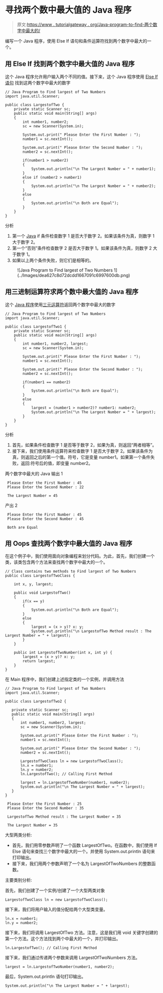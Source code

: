# 寻找两个数中最大值的 Java 程序

> 原文:[https://www . tutorialgateway . org/Java-program-to-find-两个数字中最大的/](https://www.tutorialgateway.org/java-program-to-find-largest-of-two-numbers/)

编写一个 Java 程序，使用 Else If 语句和条件运算符找到两个数字中最大的一个。

## 用 Else If 找到两个数字中最大值的 Java 程序

这个 Java 程序允许用户输入两个不同的值。接下来，这个 Java 程序使用 [Else If 语句](https://www.tutorialgateway.org/java-else-if-statement/) 找到这两个数字中最大的数字

```
// Java Program to Find largest of Two Numbers
import java.util.Scanner;

public class LargestofTwo {
	private static Scanner sc;
	public static void main(String[] args) 
	{
		int number1, number2;
		sc = new Scanner(System.in);

		System.out.print(" Please Enter the First Number : ");
		number1 = sc.nextInt();	

		System.out.print(" Please Enter the Second Number : ");
		number2 = sc.nextInt();	

		if(number1 > number2) 
	    {
			System.out.println("\n The Largest Number = " + number1);          
	    } 
	    else if (number2 > number1)
	    { 
	    	System.out.println("\n The Largest Number = " + number2);        
	    } 
	    else 
	    {
	    	System.out.println("\n Both are Equal");
	    }		
	}	
}
```

分析

 1.  第一个 [Java](https://www.tutorialgateway.org/java-tutorial/) if 条件检查数字 1 是否大于数字 2。如果该条件为真，则数字 1 大于数字 2。
2.  第一个“否则”条件检查数字 2 是否大于数字 1。如果该条件为真，则数字 2 大于数字 1。
3.  如果以上两个条件失败，则它们是相等的。

<figure class="wp-block-image">![Java Program to Find largest of Two Numbers 1](../Images/dea627c8d72dcdd1667091c6997600db.png)</figure>

## 用三进制运算符求两个数中最大值的 Java 程序

这个 [Java 程序](https://www.tutorialgateway.org/learn-java-programs/)使用[三元运算符](https://www.tutorialgateway.org/java-ternary-operator/)返回两个数字中最大的数字

```
// Java Program to Find largest of Two Numbers
import java.util.Scanner;

public class LargestofTwo1 {
	private static Scanner sc;
	public static void main(String[] args) 
	{
		int number1, number2, largest;
		sc = new Scanner(System.in);

		System.out.print(" Please Enter the First Number : ");
		number1 = sc.nextInt();	

		System.out.print(" Please Enter the Second Number : ");
		number2 = sc.nextInt();	

		if(number1 == number2) 
	    {
			System.out.println("\n Both are Equal");     
	    }
		else
		{
			largest = (number1 > number2)? number1: number2;
			System.out.println("\n The Largest Number = " + largest);   
		}
	}	
}
```

分析

1.  首先，如果条件检查数字 1 是否等于数字 2，如果为真，则返回“两者相等”。
2.  接下来，我们使用条件运算符来检查数字 1 是否大于数字 2。如果该条件为真，则返回之后的第一个值。符号，它是变量 number1。如果第一个条件失败，返回:符号后的值，即变量 number2。

两个数字中最大的 Java 输出 1

```
 Please Enter the First Number : 45
 Please Enter the Second Number : 22

 The Largest Number = 45
```

产出 2

```
 Please Enter the First Number : 45
 Please Enter the Second Number : 45

 Both are Equal
```

## 用 Oops 查找两个数字中最大值的 Java 程序

在这个例子中，我们使用面向对象编程来划分代码。为此，首先，我们创建一个类，该类包含两个方法来查找两个数字中最大的一个。

```
// Class contains two methods to Find largest of Two Numbers
public class LargestofTwoClass {

	int x, y, largest;

	public void LargestofTwo() 
	{
		if(x == y) 
	    {
			System.out.println("\n Both are Equal");     
	    }
		else
		{
			largest = (x > y)? x: y;
			System.out.println("\n LargestofTwo Method result : The Largest Number = " + largest);   
		}
	}

	public int LargestofTwoNumber(int x, int y) {
		largest = (x > y)? x: y;
		return largest;	
	}
}
```

在 Main 程序中，我们创建上述指定类的一个实例，并调用方法

 ```
// Java Program to Find largest of Two Numbers
import java.util.Scanner;

public class LargestofTwo2 {

	private static Scanner sc;
	public static void main(String[] args) 
	{
		int number1, number2, largest;
		sc = new Scanner(System.in);

		System.out.print(" Please Enter the First Number : ");
		number1 = sc.nextInt();	

		System.out.print(" Please Enter the Second Number : ");
		number2 = sc.nextInt();	

		LargestofTwoClass ln = new LargestofTwoClass();
		ln.x = number1;
		ln.y = number2;
		ln.LargestofTwo(); // Calling First Method

		largest = ln.LargestofTwoNumber(number1, number2); 
		System.out.println("\n The Largest Number = " + largest); 		
	}	
}
```

```
 Please Enter the First Number : 25
 Please Enter the Second Number : 35

 LargestofTwo Method result : The Largest Number = 35

 The Largest Number = 35
```

大型两类分析:

 *   首先，我们用零参数声明了一个函数 LargestOfTwo。在函数中，我们使用 If Else 语句来查找三个数字中最大的一个。并使用 System.out.println 语句来打印输出。
*   接下来，我们用两个参数声明了一个名为 LargestOfTwoNumbers 的整数函数。

主要类别分析:

首先，我们创建了一个实例/创建了一个大型两类对象

```
LargestofTwoClass ln = new LargestofTwoClass();
```

接下来，我们将用户输入的值分配给两个大型类变量。

```
ln.x = number1;
ln.y = number2;
```

接下来，我们将调用 LargestOfTwo 方法。注意，这是我们用 void 关键字创建的第一个方法。这个方法找到两个中最大的一个，并打印输出。

```
ln.LargestofTwo(); // Calling First Method
```

接下来，我们通过传递两个参数来调用 LargestOfTwoNumbers 方法。

```
largest = ln.LargestofTwoNumber(number1, number2);
```

最后，System.out.println 语句打印输出。

```
System.out.println("\n The Largest Number = " + largest);
```